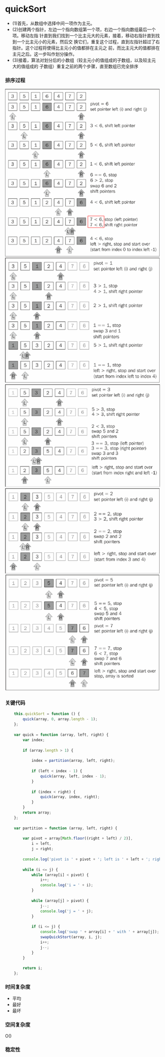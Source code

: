 # quickSort
- (1)首先，从数组中选择中间一项作为主元。 
- (2)创建两个指针，左边一个指向数组第一个项，右边一个指向数组最后一个项。移动左指
针直到我们找到一个比主元大的元素，接着，移动右指针直到找到一个比主元小的元素，然后交
换它们，重复这个过程，直到左指针超过了右指针。这个过程将使得比主元小的值都排在主元之
前，而比主元大的值都排在主元之后。这一步叫作划分操作。 
- (3)接着，算法对划分后的小数组（较主元小的值组成的子数组，以及较主元大的值组成的
子数组）重复之前的两个步骤，直至数组已完全排序

### 排序过程

![quickSort-Part1](./images/quickSort-Part1.PNG)
![quickSort-Part2](./images/quickSort-Part2.PNG)
![quickSort-Part3](./images/quickSort-Part3.PNG)
![quickSort-Part4](./images/quickSort-Part4.PNG)
![quickSort-Part5](./images/quickSort-Part5.PNG)
### 关键代码
``` js
    this.quickSort = function () {
        quick(array, 0, array.length - 1);
    };
    
    var quick = function (array, left, right) {
        var index;

        if (array.length > 1) {

            index = partition(array, left, right);

            if (left < index - 1) {
                quick(array, left, index - 1);
            }

            if (index < right) {
                quick(array, index, right);
            }
        }
        return array;
    };
    
    var partition = function (array, left, right) {
    
        var pivot = array[Math.floor((right + left) / 2)],
            i = left,
            j = right;

        console.log('pivot is ' + pivot + '; left is ' + left + '; right is ' + right);

        while (i <= j) {
            while (array[i] < pivot) {
                i++;
                console.log('i = ' + i);
            }

            while (array[j] > pivot) {
                j--;
                console.log('j = ' + j);
            }

            if (i <= j) {
                console.log('swap ' + array[i] + ' with ' + array[j]);
                swapQuickStort(array, i, j);
                i++;
                j--;
            }
        }
        
        return i;
    };
```
### 时间复杂度
- 平均
- 最好
- 最坏

### 空间复杂度
O()

### 稳定性
